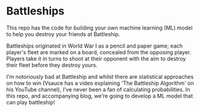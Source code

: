 # Battleships
This repo has the code for building your own machine learning (ML) model to help you destroy your friends at Battleship.

Battleships originated in World War I as a pencil and paper game; each player's fleet are marked on a board, concealed from the opposing player. Players take it in turns to shoot at their opponent with the aim to destroy their fleet before they destroy yours.

I'm notoriously bad at Battleship and whilst there are statistical approaches on how to win (Vsauce has a video explaining 'The Battleship Algorithm' on his YouTube channel), I've never been a fan of calculating probabilities. In this repo, and accompanying blog, we're going to develop a ML model that can play battleship!
